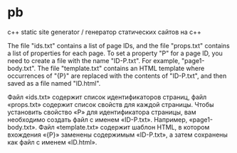 # pb
c++ static site generator / генератор статических сайтов на c++

The file "ids.txt" contains a list of page IDs, and the file "props.txt" contains a list of properties for each page.
To set a property "P" for a page ID, you need to create a file with the name "ID-P.txt". For example, "page1-body.txt".
The file "template.txt" contains an HTML template where occurrences of "{P}" are replaced with the contents of "ID-P.txt", and then saved as a file named "ID.html".

Файл «ids.txt» содержит список идентификаторов страниц, файл «props.txt» содержит список свойств для каждой страницы.
Чтобы установить свойство «P» для идентификатора страницы, вам необходимо создать файл с именем «ID-P.txt». Например, «page1-body.txt».
Файл «template.txt» содержит шаблон HTML, в котором вхождения «{P}» заменены содержимым «ID-P.txt», а затем сохранены как файл с именем «ID.html».
